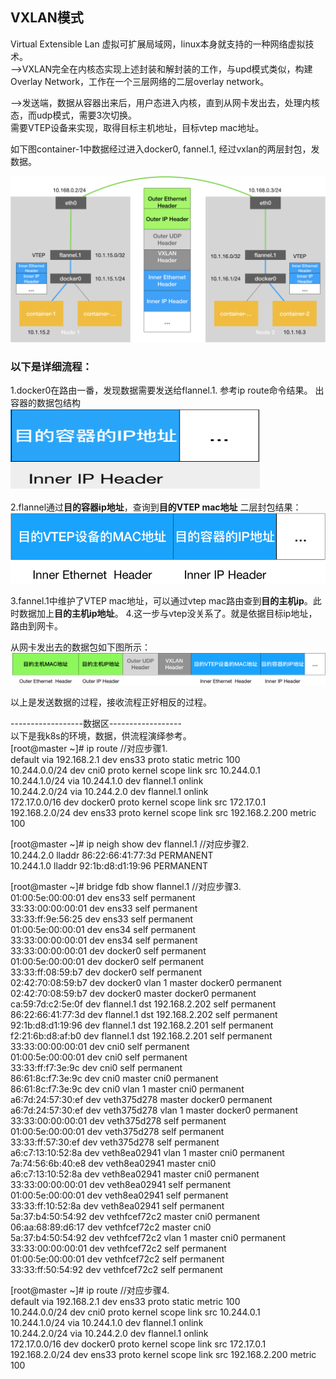 ## VXLAN模式
Virtual Extensible Lan 虚拟可扩展局域网，linux本身就支持的一种网络虚拟技术。      
-->VXLAN完全在内核态实现上述封装和解封装的工作，与upd模式类似，构建Overlay Network，工作在一个三层网络的二层overlay network。     

-->发送端，数据从容器出来后，用户态进入内核，直到从网卡发出去，处理内核态，而udp模式，需要3次切换。     
需要VTEP设备来实现，取得目标主机地址，目标vtep mac地址。     

如下图container-1中数据经过进入docker0, fannel.1, 经过vxlan的两层封包，发数据。      
	
[![data_flow_vxlan](https://github.com/flysnow911/Blogs/blob/master/imgs/vxlandataflow.png "data_flow_vxlan")](https://github.com/flysnow911/Blogs/blob/master/imgs/vxlandataflow.png "data_flow_vxlan")   

### 以下是详细流程：

1.docker0在路由一番，发现数据需要发送给flannel.1. 参考ip route命令结果。
	出容器的数据包结构
	<img width="400" height="130" src="https://github.com/flysnow911/Blogs/blob/master/imgs/containerdata.png"/>
	
2.flannel通过**目的容器ip地址**，查询到**目的VTEP mac地址**
	二层封包结果：
	[![二层封包数据](https://github.com/flysnow911/Blogs/blob/master/imgs/vtep.png "二层封包数据")](https://github.com/flysnow911/Blogs/blob/master/imgs/vtep.png "二层封包数据")   
	
3.fannel.1中维护了VTEP mac地址，可以通过vtep mac路由查到**目的主机ip**。此时数据加上**目的主机ip地址**。
4.这一步与vtep没关系了。就是依据目标ip地址，路由到网卡。   

从网卡发出去的数据包如下图所示： 
	[![网络数据](https://github.com/flysnow911/Blogs/blob/master/imgs/vxlan_data_format.png "网络数据")](https://github.com/flysnow911/Blogs/blob/master/imgs/vxlan_data_format.png "网络数据")   
	
以上是发送数据的过程，接收流程正好相反的过程。

------------------数据区------------------   
以下是我k8s的环境，数据，供流程演绎参考。   
[root@master ~]# ip route //对应步骤1.   
default via 192.168.2.1 dev ens33 proto static metric 100    
10.244.0.0/24 dev cni0 proto kernel scope link src 10.244.0.1    
10.244.1.0/24 via 10.244.1.0 dev flannel.1 onlink    
10.244.2.0/24 via 10.244.2.0 dev flannel.1 onlink     
172.17.0.0/16 dev docker0 proto kernel scope link src 172.17.0.1     
192.168.2.0/24 dev ens33 proto kernel scope link src 192.168.2.200 metric 100     




[root@master ~]# ip neigh show dev flannel.1 //对应步骤2.    
10.244.2.0 lladdr 86:22:66:41:77:3d PERMANENT    
10.244.1.0 lladdr 92:1b:d8:d1:19:96 PERMANENT    

[root@master ~]# bridge fdb show flannel.1  //对应步骤3.   
01:00:5e:00:00:01 dev ens33 self permanent   
33:33:00:00:00:01 dev ens33 self permanent   
33:33:ff:9e:56:25 dev ens33 self permanent   
01:00:5e:00:00:01 dev ens34 self permanent   
33:33:00:00:00:01 dev ens34 self permanent   
33:33:00:00:00:01 dev docker0 self permanent   
01:00:5e:00:00:01 dev docker0 self permanent   
33:33:ff:08:59:b7 dev docker0 self permanent   
02:42:70:08:59:b7 dev docker0 vlan 1 master docker0 permanent   
02:42:70:08:59:b7 dev docker0 master docker0 permanent   
ca:59:7d:c2:5e:0f dev flannel.1 dst 192.168.2.202 self permanent   
86:22:66:41:77:3d dev flannel.1 dst 192.168.2.202 self permanent   
92:1b:d8:d1:19:96 dev flannel.1 dst 192.168.2.201 self permanent   
f2:21:6b:d8:af:b0 dev flannel.1 dst 192.168.2.201 self permanent   
33:33:00:00:00:01 dev cni0 self permanent   
01:00:5e:00:00:01 dev cni0 self permanent   
33:33:ff:f7:3e:9c dev cni0 self permanent   
86:61:8c:f7:3e:9c dev cni0 master cni0 permanent   
86:61:8c:f7:3e:9c dev cni0 vlan 1 master cni0 permanent   
a6:7d:24:57:30:ef dev veth375d278 master docker0 permanent    
a6:7d:24:57:30:ef dev veth375d278 vlan 1 master docker0 permanent   
33:33:00:00:00:01 dev veth375d278 self permanent   
01:00:5e:00:00:01 dev veth375d278 self permanent   
33:33:ff:57:30:ef dev veth375d278 self permanent    
a6:c7:13:10:52:8a dev veth8ea02941 vlan 1 master cni0 permanent    
7a:74:56:6b:40:e8 dev veth8ea02941 master cni0     
a6:c7:13:10:52:8a dev veth8ea02941 master cni0 permanent   
33:33:00:00:00:01 dev veth8ea02941 self permanent   
01:00:5e:00:00:01 dev veth8ea02941 self permanent   
33:33:ff:10:52:8a dev veth8ea02941 self permanent    
5a:37:b4:50:54:92 dev vethfcef72c2 master cni0 permanent    
06:aa:68:89:d6:17 dev vethfcef72c2 master cni0     
5a:37:b4:50:54:92 dev vethfcef72c2 vlan 1 master cni0 permanent    
33:33:00:00:00:01 dev vethfcef72c2 self permanent    
01:00:5e:00:00:01 dev vethfcef72c2 self permanent    
33:33:ff:50:54:92 dev vethfcef72c2 self permanent    

[root@master ~]# ip route //对应步骤4.    
default via 192.168.2.1 dev ens33 proto static metric 100     
10.244.0.0/24 dev cni0 proto kernel scope link src 10.244.0.1     
10.244.1.0/24 via 10.244.1.0 dev flannel.1 onlink         
10.244.2.0/24 via 10.244.2.0 dev flannel.1 onlink     
172.17.0.0/16 dev docker0 proto kernel scope link src 172.17.0.1 
192.168.2.0/24 dev ens33 proto kernel scope link src 192.168.2.200 metric 100 
